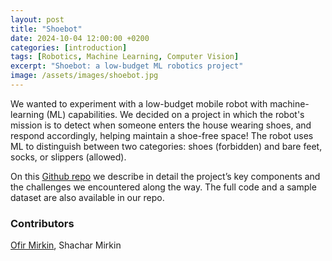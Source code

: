 ```yaml
---
layout: post
title: "Shoebot"
date: 2024-10-04 12:00:00 +0200
categories: [introduction]
tags: [Robotics, Machine Learning, Computer Vision]
excerpt: "Shoebot: a low-budget ML robotics project"
image: /assets/images/shoebot.jpg
---
```


We wanted to experiment with a low-budget mobile robot with machine-learning (ML) capabilities. We decided on a project in which the robot's mission is to detect when someone enters the house wearing shoes, and respond accordingly, helping maintain a shoe-free space! The robot uses ML to distinguish between two categories: shoes (forbidden) and bare feet, socks, or slippers (allowed).

On this [Github repo](https://github.com/ofirmirkin/Shoebot/) we describe in detail the project’s key components and the challenges we encountered along the way. The full code and a sample dataset are also available in our repo.

### Contributors

[Ofir Mirkin](https://github.com/ofirmirkin), Shachar Mirkin
